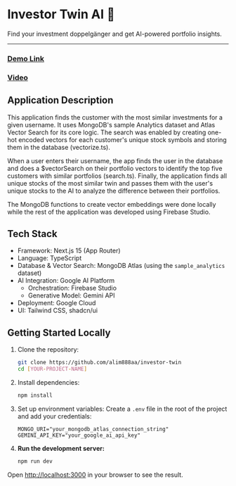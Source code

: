 # Investor Twin AI 🤖

Find your investment doppelgänger and get AI-powered portfolio insights.

---

### [Demo Link]([https://studio--investor-twin-finder.us-central1.hosted.app/])

### [Video]([])

## Application Description

This application finds the customer with the most similar investments for a given username. It uses MongoDB's sample Analytics dataset and Atlas Vector Search for its core logic. The search was enabled by creating one-hot encoded vectors for each customer's unique stock symbols and storing them in the database (vectorize.ts).

When a user enters their username, the app finds the user in the database and does a $vectorSearch on their portfolio vectors to identify the top five customers with similar portfolios (search.ts). Finally, the application finds all unique stocks of the most similar twin and passes them with the user's unique stocks to the AI to analyze the difference between their portfolios.

The MongoDB functions to create vector embeddings were done locally while the rest of the application was developed using Firebase Studio.

## Tech Stack

*   Framework: Next.js 15 (App Router)
*   Language: TypeScript
*   Database & Vector Search: MongoDB Atlas (using the `sample_analytics` dataset)
*   AI Integration: Google AI Platform
    *   Orchestration: Firebase Studio
    *   Generative Model: Gemini API
*   Deployment: Google Cloud
*   UI: Tailwind CSS, shadcn/ui


## Getting Started Locally

1.  Clone the repository:
    ```bash
    git clone https://github.com/alim888aa/investor-twin
    cd [YOUR-PROJECT-NAME]
    ```

2.  Install dependencies:
    ```bash
    npm install
    ```

3.  Set up environment variables:
    Create a `.env` file in the root of the project and add your credentials:
    ```
    MONGO_URI="your_mongodb_atlas_connection_string"
    GEMINI_API_KEY="your_google_ai_api_key"
    ```

4.  **Run the development server:**
    ```bash
    npm run dev
    ```

Open [http://localhost:3000](http://localhost:3000) in your browser to see the result.
